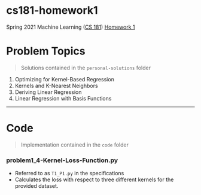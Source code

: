 # cs181-homework1
Spring 2021 Machine Learning ([CS 181](https://harvard-ml-courses.github.io/cs181-web-2021/)) [Homework 1](https://github.com/harvard-ml-courses/cs181-s21-homeworks/tree/main/hw1)

# Problem Topics

> Solutions contained in the `personal-solutions` folder

1. Optimizing for Kernel-Based Regression
2. Kernels and K-Nearest Neighbors
3. Deriving Linear Regression
4. Linear Regression with Basis Functions

---

# Code

> Implementation contained in the `code` folder

### problem1_4-Kernel-Loss-Function.py

- Referred to as `T1_P1.py` in the specifications
- Calculates the loss with respect to three different kernels for the provided dataset.
